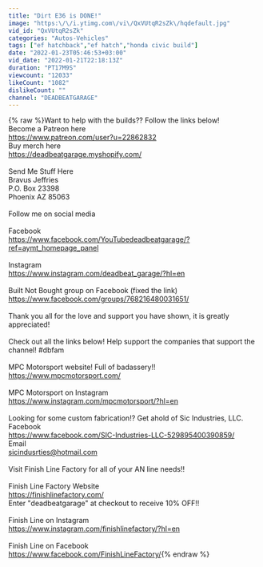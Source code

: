 ```yaml
---
title: "Dirt E36 is DONE!"
image: "https:\/\/i.ytimg.com\/vi\/QxVUtqR2sZk\/hqdefault.jpg"
vid_id: "QxVUtqR2sZk"
categories: "Autos-Vehicles"
tags: ["ef hatchback","ef hatch","honda civic build"]
date: "2022-01-23T05:46:53+03:00"
vid_date: "2022-01-21T22:18:13Z"
duration: "PT17M9S"
viewcount: "12033"
likeCount: "1082"
dislikeCount: ""
channel: "DEADBEATGARAGE"
---
```

{% raw %}Want to help with the builds?? Follow the links below!<br />Become a Patreon here<br /><a rel="nofollow" target="blank" href="https://www.patreon.com/user?u=22862832">https://www.patreon.com/user?u=22862832</a><br />Buy merch here<br /><a rel="nofollow" target="blank" href="https://deadbeatgarage.myshopify.com/">https://deadbeatgarage.myshopify.com/</a><br /><br />Send Me Stuff Here<br />Bravus Jeffries<br />P.O. Box 23398<br />Phoenix AZ 85063<br /><br />Follow me on social media<br /><br />Facebook<br /> <a rel="nofollow" target="blank" href="https://www.facebook.com/YouTubedeadbeatgarage/?ref=aymt_homepage_panel">https://www.facebook.com/YouTubedeadbeatgarage/?ref=aymt_homepage_panel</a><br /><br />Instagram<br /><a rel="nofollow" target="blank" href="https://www.instagram.com/deadbeat_garage/?hl=en">https://www.instagram.com/deadbeat_garage/?hl=en</a><br /><br />Built Not Bought group on Facebook (fixed the link)<br /><a rel="nofollow" target="blank" href="https://www.facebook.com/groups/768216480031651/">https://www.facebook.com/groups/768216480031651/</a><br /><br />Thank you all for the love and support you have shown, it is greatly appreciated!<br /><br />Check out all the links below! Help support the companies that support the channel! #dbfam<br /><br />MPC Motorsport website! Full of badassery!!<br /><a rel="nofollow" target="blank" href="https://www.mpcmotorsport.com/">https://www.mpcmotorsport.com/</a><br /><br />MPC Motorsport on Instagram<br /><a rel="nofollow" target="blank" href="https://www.instagram.com/mpcmotorsport/?hl=en">https://www.instagram.com/mpcmotorsport/?hl=en</a><br /><br />Looking for some custom fabrication!? Get ahold of Sic Industries, LLC. <br />Facebook<br /><a rel="nofollow" target="blank" href="https://www.facebook.com/SIC-Industries-LLC-529895400390859/">https://www.facebook.com/SIC-Industries-LLC-529895400390859/</a><br />Email<br />sicindusrties@hotmail.com<br /><br />Visit Finish Line Factory for all of your AN line needs!!<br /><br />Finish Line Factory Website<br /><a rel="nofollow" target="blank" href="https://finishlinefactory.com/">https://finishlinefactory.com/</a><br />Enter &quot;deadbeatgarage&quot; at checkout to receive 10% OFF!!<br /><br />Finish Line on Instagram<br /><a rel="nofollow" target="blank" href="https://www.instagram.com/finishlinefactory/?hl=en">https://www.instagram.com/finishlinefactory/?hl=en</a><br /><br />Finish Line on Facebook<br /><a rel="nofollow" target="blank" href="https://www.facebook.com/FinishLineFactory/">https://www.facebook.com/FinishLineFactory/</a>{% endraw %}
